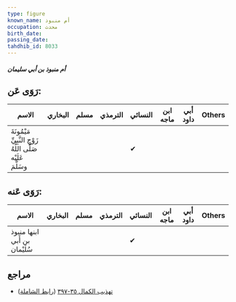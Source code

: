 ```yaml
---
type: figure
known_name: أم منبوذ
occupation: محدث
birth_date:
passing_date:
tahdhib_id: 8033
---
```

##### أم منبوذ بن أبي سليمان

## رَوَى عَن:
| الاسم                                                         | البخاري | مسلم | الترمذي | النسائي | ابن ماجه | أبي داود | Others |
| ------------------------------------------------------------- | ------- | ---- | ------- | ------- | -------- | -------- | ------ |
| مَيْمُونَةَ زَوْجِ النَّبِيِّ صَلَّى اللَّهُ عَلَيْه وسَلَّمَ |         |      |         | ✔       |          |          |        |
## رَوَى عَنه:
| الاسم                         | البخاري | مسلم | الترمذي | النسائي | ابن ماجه | أبي داود | Others |
| ----------------------------- | ------- | ---- | ------- | ------- | -------- | -------- | ------ |
| ابنها منبوذ بن أَبي سُلَيْمان |         |      |         | ✔       |          |          |        |
## مراجع
- [تهذيب الكمال ٣٥-٣٩٧](obsidian://open?vault=Tahdhib-al-Kamal&file=Figures/٨٠٣٣-أم%20منبوذ%20بن%20أبي%20سليمان) ([رابط الشاملة](https://shamela.ws/book/3722/18996))